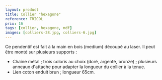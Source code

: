 ```yaml
---
layout: product
title: Collier "hexagone"
reference: TRICOL
prix: 16
tags: [collier, hexagone, mdf]
images: [colliers-28.jpg, colliers-6.jpg]
---
```

Ce pendentif est fait à la main en bois (medium) découpé au laser. Il peut être monté sur plusieurs supports :

- Chaîne métal ; trois coloris au choix (doré, argenté, bronze) ; plusieurs anneaux d'attache pour adapter la longueur du collier à la tenue. </li>
- Lien coton enduit brun ; longueur 65cm.